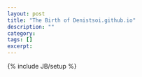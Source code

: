 ```yaml
---
layout: post
title: "The Birth of Denistsoi.github.io"
description: ""
category: 
tags: []
excerpt: 
---
```

{% include JB/setup %}
